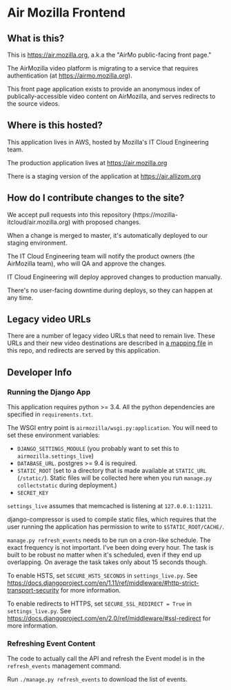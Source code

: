 # Air Mozilla Frontend

## What is this?

This is https://air.mozilla.org, a.k.a the "AirMo public-facing front page."

The AirMozilla video platform is migrating to a service that requires authentication (at https://airmo.mozilla.org).

This front page application exists to provide an anonymous index of publically-accessible video content on AirMozilla, and serves redirects to the source videos.

## Where is this hosted?

This application lives in AWS, hosted by Mozilla's IT Cloud Engineering team.

The production application lives at https://air.mozilla.org

There is a staging version of the application at https://air.allizom.org


## How do I contribute changes to the site?

We accept pull requests into this repository (https://mozilla-itcloud/air.mozilla.org) with proposed changes.

When a change is merged to master, it's automatically deployed to our staging environment.

The IT Cloud Engineering team will notify the product owners (the AirMozilla team), who will QA and approve the changes.

IT Cloud Engineering will deploy approved changes to production manually.

There's no user-facing downtime during deploys, so they can happen at any time.


## Legacy video URLs

There are a number of legacy video URLs that need to remain live. These URLs and their new video destinations are described in [a mapping file](nubis/puppet/files/airmolegacyurlsmap.txt) in this repo, and redirects are served by this application.


## Developer Info

### Running the Django App

This application requires python >= 3.4. All the python dependencies are
specified in `requirements.txt`.

The WSGI entry point is `airmozilla/wsgi.py:application`. You will need to set
these environment variables:

- `DJANGO_SETTINGS_MODULE` (you probably want to set this to `airmozilla.settings_live`)
- `DATABASE_URL`. postgres >= 9.4 is required.
- `STATIC_ROOT` (set to a directory that is made available at `STATIC_URL`
  (`/static/`). Static files will be collected here when you run `manage.py
  collectstatic` during deployment.)
- `SECRET_KEY`

`settings_live` assumes that memcached is listening at `127.0.0.1:11211`.

django-compressor is used to compile static files, which requires that the user
running the application has permission to write to `$STATIC_ROOT/CACHE/`.

`manage.py refresh_events` needs to be run on a cron-like schedule. The exact
frequency is not important. I've been doing every hour. The task is built to be
robust no matter when it's scheduled, even if they end up overlapping. On
average the task takes only about 15 seconds though.

To enable HSTS, set `SECURE_HSTS_SECONDS` in `settings_live.py`. See
<https://docs.djangoproject.com/en/1.11/ref/middleware/#http-strict-transport-security>
for more information.

To enable redirects to HTTPS, set `SECURE_SSL_REDIRECT = True` in
`settings_live.py`. See
<https://docs.djangoproject.com/en/2.0/ref/middleware/#ssl-redirect> for more
information.

### Refreshing Event Content

The code to actually call the API and refresh the Event model is in the
`refresh_events` management command.

Run `./manage.py refresh_events` to download the list of events.
